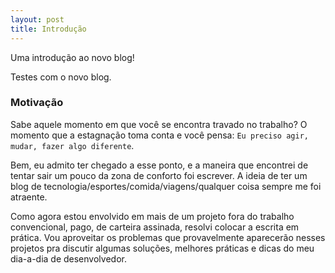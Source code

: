 ```yaml
---
layout: post
title: Introdução
---
```


<div class="message">
  Uma introdução ao novo blog!
</div>

Testes com o novo blog.

### Motivação

Sabe aquele momento em que você se encontra travado no trabalho? O momento que a estagnação toma conta e você pensa: `Eu preciso agir, mudar, fazer algo diferente`.

Bem, eu admito ter chegado a esse ponto, e a maneira que encontrei de tentar sair um pouco da zona de conforto foi escrever. A ideia de ter um blog de tecnologia/esportes/comida/viagens/qualquer coisa sempre me foi atraente.

Como agora estou envolvido em mais de um projeto fora do trabalho convencional, pago, de carteira assinada, resolvi colocar a escrita em prática. Vou aproveitar os problemas que provavelmente aparecerão nesses projetos pra discutir algumas soluções, melhores práticas e dicas do meu dia-a-dia de desenvolvedor.

